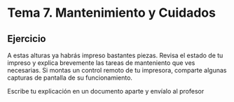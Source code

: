 # Tema  7. Mantenimiento y Cuidados

## Ejercicio

A estas alturas ya habrás impreso bastantes piezas. Revisa el estado de tu impreso y explica brevemente las tareas de manteniento que ves necesarias.
Si montas un control remoto de tu impresora, comparte algunas capturas de pantalla de su funcionamiento.

Escribe tu explicación en un documento aparte y envíalo al profesor
